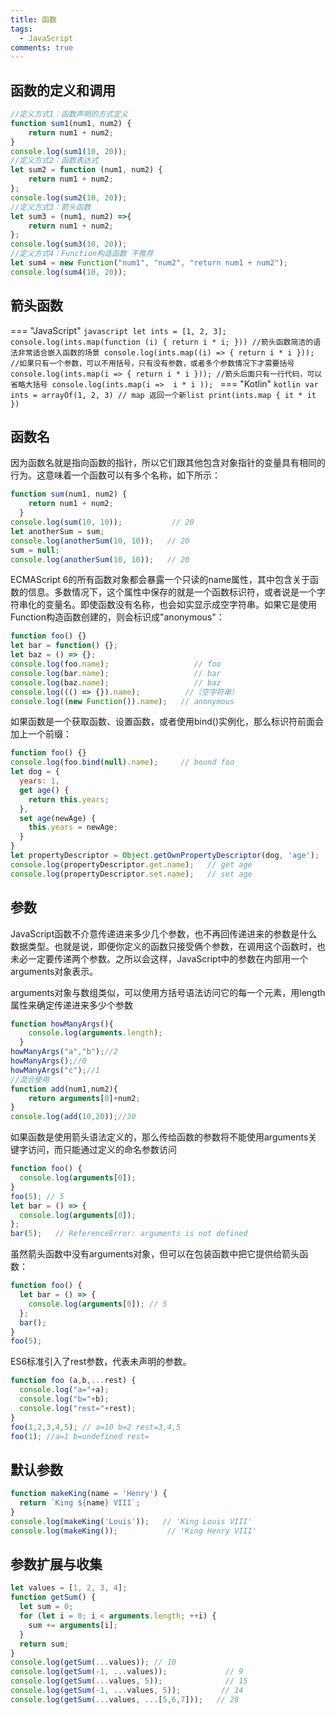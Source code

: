 ```yaml
---
title: 函数
tags:
  - JavaScript
comments: true
---
```


## 函数的定义和调用

```javascript
//定义方式1：函数声明的方式定义
function sum1(num1, num2) {
    return num1 + num2;
}
console.log(sum1(10, 20));
//定义方式2：函数表达式
let sum2 = function (num1, num2) {
    return num1 + num2;
};
console.log(sum2(10, 20));
//定义方式3：箭头函数
let sum3 = (num1, num2) =>{
    return num1 + num2;
};
console.log(sum3(10, 20));
//定义方式4：Function构造函数 不推荐
let sum4 = new Function("num1", "num2", "return num1 + num2");
console.log(sum4(10, 20));
```

## 箭头函数


=== "JavaScript"
    ```javascript
    let ints = [1, 2, 3];
    console.log(ints.map(function (i) { return i * i; }))
    //箭头函数简洁的语法非常适合嵌入函数的场景
    console.log(ints.map((i) => { return i * i }));
    //如果只有一个参数，可以不用括号，只有没有参数，或者多个参数情况下才需要括号
    console.log(ints.map(i => { return i * i }));
    //箭头后面只有一行代码，可以省略大括号
    console.log(ints.map(i =>  i * i ));
    ```
=== "Kotlin"
    ```kotlin
    var ints = arrayOf(1, 2, 3)
    // map 返回一个新list
    print(ints.map { it * it })
    ```
## 函数名
因为函数名就是指向函数的指针，所以它们跟其他包含对象指针的变量具有相同的行为。这意味着一个函数可以有多个名称，如下所示：

```javascript
function sum(num1, num2) {
    return num1 + num2;
  }
console.log(sum(10, 10));           // 20
let anotherSum = sum;
console.log(anotherSum(10, 10));   // 20
sum = null;
console.log(anotherSum(10, 10));   // 20
```

ECMAScript 6的所有函数对象都会暴露一个只读的name属性，其中包含关于函数的信息。多数情况下，这个属性中保存的就是一个函数标识符，或者说是一个字符串化的变量名。即使函数没有名称，也会如实显示成空字符串。如果它是使用Function构造函数创建的，则会标识成"anonymous"：

```javascript
function foo() {}
let bar = function() {};
let baz = () => {};
console.log(foo.name);                   // foo
console.log(bar.name);                   // bar
console.log(baz.name);                   // baz
console.log((() => {}).name);          //（空字符串）
console.log((new Function()).name);   // anonymous
```

如果函数是一个获取函数、设置函数，或者使用bind()实例化，那么标识符前面会加上一个前缀：

```javascript
function foo() {}
console.log(foo.bind(null).name);     // bound foo
let dog = {
  years: 1,
  get age() {
    return this.years;
  },
  set age(newAge) {
    this.years = newAge;
  }
}
let propertyDescriptor = Object.getOwnPropertyDescriptor(dog, 'age');
console.log(propertyDescriptor.get.name);   // get age
console.log(propertyDescriptor.set.name);   // set age
```

## 参数



JavaScript函数不介意传递进来多少几个参数，也不再回传递进来的参数是什么数据类型。也就是说，即便你定义的函数只接受俩个参数，在调用这个函数时，也未必一定要传递两个参数。之所以会这样，JavaScript中的参数在内部用一个arguments对象表示。

arguments对象与数组类似，可以使用方括号语法访问它的每一个元素，用length属性来确定传递进来多少个参数

```javascript
function howManyArgs(){
    console.log(arguments.length);
  }
howManyArgs("a","b");//2
howManyArgs();//0
howManyArgs("c");//1
//混合使用
function add(num1,num2){
    return arguments[0]+num2;
}
console.log(add(10,20));//30
```

如果函数是使用箭头语法定义的，那么传给函数的参数将不能使用arguments关键字访问，而只能通过定义的命名参数访问

```javascript
function foo() {
  console.log(arguments[0]);
}
foo(5); // 5
let bar = () => {
  console.log(arguments[0]);
};
bar(5);   // ReferenceError: arguments is not defined
```
虽然箭头函数中没有arguments对象，但可以在包装函数中把它提供给箭头函数：

```javascript
function foo() {
  let bar = () => {
    console.log(arguments[0]); // 5
  };
  bar();
}
foo(5);
```

ES6标准引入了rest参数，代表未声明的参数。

```javascript
function foo (a,b,...rest) {
  console.log("a="+a);
  console.log("b="+b);
  console.log("rest="+rest);
}
foo(1,2,3,4,5); // a=10 b=2 rest=3,4,5
foo(1); //a=1 b=undefined rest=
```

## 默认参数

```javascript
function makeKing(name = 'Henry') {
  return `King ${name} VIII`;
}
console.log(makeKing('Louis'));   // 'King Louis VIII'
console.log(makeKing());           // 'King Henry VIII'
```

## 参数扩展与收集

```javascript
let values = [1, 2, 3, 4];
function getSum() {
  let sum = 0;
  for (let i = 0; i < arguments.length; ++i) {
    sum += arguments[i];
  }
  return sum;
}
console.log(getSum(...values)); // 10
console.log(getSum(-1, ...values));             // 9
console.log(getSum(...values, 5));              // 15
console.log(getSum(-1, ...values, 5));         // 14
console.log(getSum(...values, ...[5,6,7]));   // 28
```
